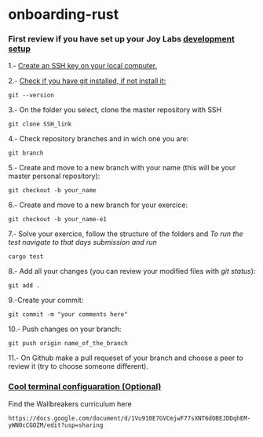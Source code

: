 # onboarding-rust

### First review if you have set up your Joy Labs [development setup](https://honey.is/home/#post/778734)

1.- [Create an SSH key on your local computer.](https://help.github.com/en/enterprise/2.15/user/articles/adding-a-new-ssh-key-to-your-github-account)

2.- [Check if you have git installed, if not install it:](https://git-scm.com/book/en/v2/Getting-Started-Installing-Git)
```
git --version
```

3.- On the folder you select, clone the master repository with SSH
```
git clone SSH_link
```

4.- Check repository branches and in wich one you are:
```
git branch
```

5.- Create and move to a new branch with your name (this will be your master personal repository):
```
git checkout -b your_name
```

6.- Create and move to a new branch for your exercice:
```
git checkout -b your_name-e1
```

7.- Solve your exercice, follow the structure of the folders and 
*To run the test navigate to that days submission and run*

```
cargo test
```

8.- Add all your changes (you can review your modified files with *git status*):
```
git add .
```

9.-Create your commit:
```
git commit -m "your comments here"

```

10.- Push changes on your branch:
```
git push origin name_of_the_branch
```

11.- On Github make a pull requeset of your branch and choose a peer to review it (try to choose someone different).


### [Cool terminal configuaration (Optional)](https://medium.com/the-code-review/make-your-terminal-more-colourful-and-productive-with-iterm2-and-zsh-11b91607b98c)




Find the Wallbreakers curriculum here

```
https://docs.google.com/document/d/1Vu910E7GVCmjwF77sXNT6dOBEJDDqhEM-yWN0cCGOZM/edit?usp=sharing
```

